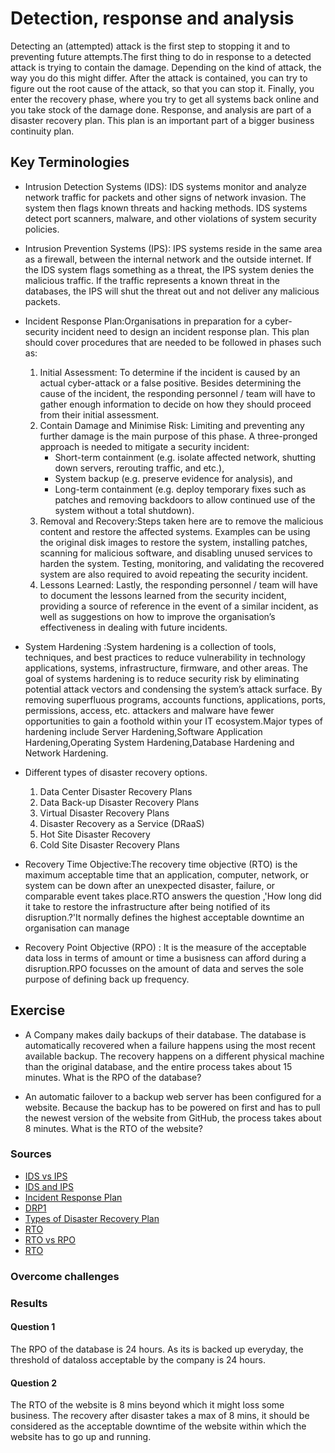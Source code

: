 # Detection, response and analysis
Detecting an (attempted) attack is the first step to stopping it and to preventing future attempts.The first thing to do in response to a detected attack is trying to contain the damage. Depending on the kind of attack, the way you do this might differ. After the attack is contained, you can try to figure out the root cause of the attack, so that you can stop it. Finally, you enter the recovery phase, where you try to get all systems back online and you take stock of the damage done.
Response, and analysis are part of a disaster recovery plan. This plan is an important part of a bigger business continuity plan. 


## Key Terminologies
* Intrusion Detection Systems (IDS): IDS systems monitor and analyze network traffic for packets and other signs of network invasion. The system then flags known threats and hacking methods. IDS systems detect port scanners, malware, and other violations of system security policies.
* Intrusion Prevention Systems (IPS): IPS systems reside in the same area as a firewall, between the internal network and the outside internet. If the IDS system flags something as a threat, the IPS system denies the malicious traffic. If the traffic represents a known threat in the databases, the IPS will shut the threat out and not deliver any malicious packets.
* Incident Response Plan:Organisations in preparation for a cyber-security incident need to design an incident response plan. This plan should cover procedures that are needed to be followed in phases such as:
    1. Initial Assessment: To determine if the incident is caused by an actual cyber-attack or a false positive. Besides determining the cause of the incident, the responding personnel / team will have to gather enough information to decide on how they should proceed from their initial assessment.
    2. Contain Damage and Minimise Risk: Limiting and preventing any further damage is the main purpose of this phase.
        A three-pronged approach is needed to mitigate a security incident:
        * Short-term containment (e.g. isolate affected network, shutting down servers, rerouting traffic, and etc.),
        * System backup (e.g. preserve evidence for analysis), and
        * Long-term containment (e.g. deploy temporary fixes such as patches and removing backdoors to allow continued use of the system without a total shutdown).
    3. Removal and Recovery:Steps taken here are to remove the malicious content and restore the affected systems. Examples can be using the original disk images to restore the system, installing patches, scanning for malicious software, and disabling unused services to harden the system. Testing, monitoring, and validating the recovered system are also required to avoid repeating the security incident.
    4. Lessons Learned: Lastly, the responding personnel / team will have to document the lessons learned from the security incident, providing a source of reference in the event of a similar incident, as well as suggestions on how to improve the organisation’s effectiveness in dealing with future incidents.
* System Hardening :System hardening is a collection of tools, techniques, and best practices to reduce vulnerability in technology applications, systems, infrastructure, firmware, and other areas. The goal of systems hardening is to reduce security risk by eliminating potential attack vectors and condensing the system’s attack surface. By removing superfluous programs, accounts functions, applications, ports, permissions, access, etc. attackers and malware have fewer opportunities to gain a foothold within your IT ecosystem.Major types of hardening include Server Hardening,Software Application Hardening,Operating System Hardening,Database Hardening and Network Hardening.

* Different types of disaster recovery options.
    1. Data Center Disaster Recovery Plans
    2. Data Back-up Disaster Recovery Plans
    3. Virtual Disaster Recovery Plans
    4. Disaster Recovery as a Service (DRaaS)
    5. Hot Site Disaster Recovery
    6. Cold Site Disaster Recovery Plans
* Recovery Time Objective:The recovery time objective (RTO) is the maximum acceptable time that an application, computer, network, or system can be down after an unexpected disaster, failure, or comparable event takes place.RTO answers the question ,'How long did it take to restore the infrastructure after being notified of its disruption.?'It normally defines the highest acceptable downtime an organisation can manage

* Recovery Point Objective (RPO) : It is the measure of the acceptable data loss in terms of amount or time a busisness can afford during a disruption.RPO focusses on the amount of data and serves the sole purpose of defining back up frequency.


## Exercise 

- A Company makes daily backups of their database. The database is automatically recovered when a failure happens using the most recent available backup. The recovery happens on a different physical machine than the original database, and the entire process takes about 15 minutes. What is the RPO of the database?

- An automatic failover to a backup web server has been configured for a website. Because the backup has to be powered on first and has to pull the newest version of the website from GitHub, the process takes about 8 minutes. What is the RTO of the website?













### Sources

* [IDS vs IPS](https://www.bitlyft.com/resources/what-is-the-difference-between-ids-and-ips)
* [IDS and IPS](https://www.varonis.com/blog/ids-vs-ips)
* [Incident Response Plan](https://www.csa.gov.sg/gosafeonline/go-safe-for-business/smes/youve-been-hacked-whats-your-response-plan)
* [DRP1](hhttps://dynamixsolutions.com/types-disaster-recovery-plans/)
* [Types of Disaster Recovery Plan](https://sados.com/blog/types-of-disaster-recovery-plans/)
* [RTO](https://www.druva.com/glossary/what-is-recovery-time-objective-definitions-and-related-faqs/)
* [RTO vs RPO](https://www.businesstechweekly.com/operational-efficiency/business-continuity/recovery-time-objective-rto-and-recovery-point-objective-rpo/#:~:text=Recovery%20Time%20Objective%20%28RTO%29%20and%20Recovery%20Point%20Objective,differ%20in%20many%20ways%20and%20serve%20different%20purposes.)
* [RTO](https://www.acronis.com/en-us/blog/posts/rto-rpo/)




### Overcome challenges
 

 ### Results

 #### Question 1

The RPO of the database is 24 hours. As its is backed up everyday, the threshold of dataloss acceptable by the company is 24 hours.

 #### Question 2

 The RTO of the website is 8 mins beyond which it might loss some business. The recovery after disaster takes a max of 8 mins, it should be considered as the acceptable downtime of the website within which the website has to go up and running.






